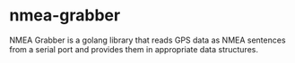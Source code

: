 # nmea-grabber
NMEA Grabber is a golang library that reads GPS data as NMEA sentences from a serial port and provides them in appropriate data structures.
